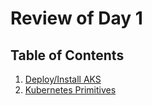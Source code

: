 # Review of Day 1

## Table of Contents
1. [Deploy/Install AKS](01_install_aks.md)
2. [Kubernetes Primitives](02_k8s_primitives.md)
